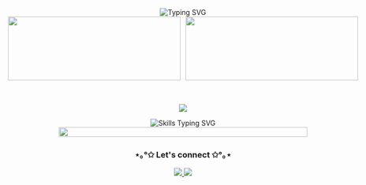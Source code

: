 <div align="center">

<!-- Header con estilo limpio -->
<img src="https://readme-typing-svg.demolab.com?font=Fira+Code&size=22&duration=4000&pause=1000&color=FF66B2&background=FFFFFF00&center=true&vCenter=true&width=500&lines=✦+Welcome+to+my+coding+space+✦;❀+YAMELI.exe+is+running...+❀" alt="Typing SVG" />
<br>
<!-- Estadísticas con diseño arcade -->
<div style="display: flex; justify-content: center; gap: 10px;">
        <img width="350" height="130" src="https://github-readme-stats.vercel.app/api?username=yvmeli&show_icons=true&count_private=true&hide_title=true&hide=prs&theme=synthwave&border_color=e100ff&bg_color=000000&ring_color=00ff00&text_color=00ff00&icon_color=e100ff" />
        <img width="350" height="130" src="https://github-readme-stats.vercel.app/api/top-langs/?username=yvmeli&layout=compact&theme=synthwave&hide_title=true&border_color=e100ff&bg_color=000000&text_color=00ff00&card_width=450" />
    </div>
<!-- Technology Stack con íconos limpios -->
<br><br>

<div align="center">
  <p align="center">
    <img src="https://skillicons.dev/icons?i=html,css,js,python,cs,dotnet,mysql" />
  </p>
  <img src="https://readme-typing-svg.demolab.com?font=Fira+Code&size=18&duration=3000&pause=1000&color=FF66B2&center=true&vCenter=true&width=435&lines=Frontend+development+%E2%9C%A7+Advanced;Backend+development+%E2%9C%A7+Skilled+developer;Database+management+%E2%9C%A7+Expert+level;DevOps+%E2%9C%A7+Growing+skills" alt="Skills Typing SVG"/>
</div>
<img src="https://i.imgur.com/dBaSKWF.gif" height="20" width="100%">
<!-- Conexiones con diseño minimalista -->
<h3 align="center">⋆｡°✩ Let's connect ✩°｡⋆</h3>
<p align="center">
  <a href="https://github.com/yvmeli">
    <img src="https://img.shields.io/badge/GitHub-Profile-FF66B2?style=flat-square&logo=github&logoColor=white"/>
  </a>
  <a href="https://linkedin.com/in/yameli">
    <img src="https://img.shields.io/badge/LinkedIn-Connect-FF66B2?style=flat-square&logo=linkedin&logoColor=white"/>
  </a>
</p>
